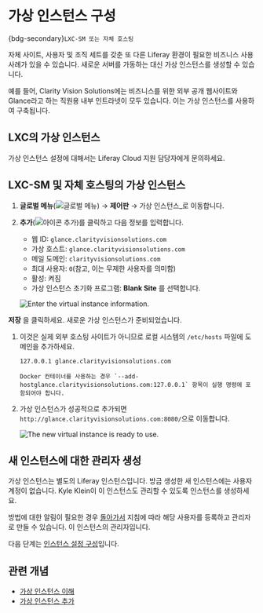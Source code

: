 # 가상 인스턴스 구성

{bdg-secondary}`LXC-SM 또는 자체 호스팅`

자체 사이트, 사용자 및 조직 세트를 갖춘 또 다른 Liferay 환경이 필요한 비즈니스 사용 사례가 있을 수 있습니다. 새로운 서버를 가동하는 대신 가상 인스턴스를 생성할 수 있습니다.

예를 들어, Clarity Vision Solutions에는 비즈니스를 위한 외부 공개 웹사이트와 Glance라고 하는 직원용 내부 인트라넷이 모두 있습니다. 이는 가상 인스턴스를 사용하여 구축됩니다.

## LXC의 가상 인스턴스

가상 인스턴스 설정에 대해서는 Liferay Cloud 지원 담당자에게 문의하세요.

## LXC-SM 및 자체 호스팅의 가상 인스턴스

1. **글로벌 메뉴**(![글로벌 메뉴](../../images/icon-applications-menu.png)) &rarr; **제어판** &rarr; 가상 인스턴스_로 이동합니다.

1. **추가**(![아이콘 추가](../../images/icon-add.png))를 클릭하고 다음 정보를 입력합니다.

   * 웹 ID: `glance.clarityvisionsolutions.com`
   * 가상 호스트: `glance.clarityvisionsolutions.com`
   * 메일 도메인: `clarityvisionsolutions.com`
   * 최대 사용자: `0`(참고, 이는 무제한 사용자를 의미함)
   * 활성: 켜짐
   * 가상 인스턴스 초기화 프로그램: **Blank Site** 를 선택합니다.

   ![Enter the virtual instance information.](./configuring-virtual-instances/images/01.png)

**저장** 을 클릭하세요. 새로운 가상 인스턴스가 준비되었습니다.

1. 이것은 실제 외부 호스팅 사이트가 아니므로 로컬 시스템의 `/etc/hosts` 파일에 도메인을 추가하세요.

   `127.0.0.1 glance.clarityvisionsolutions.com`

   ```{note}
   Docker 컨테이너를 사용하는 경우 `--add-hostglance.clarityvisionsolutions.com:127.0.0.1` 항목이 실행 명령에 포함되어야 합니다.
   ```

1. 가상 인스턴스가 성공적으로 추가되면 `http://glance.clarityvisionsolutions.com:8080/`으로 이동합니다.

   ![The new virtual instance is ready to use.](./configuring-virtual-instances/images/02.png)

## 새 인스턴스에 대한 관리자 생성

가상 인스턴스는 별도의 Liferay 인스턴스입니다. 방금 생성한 새 인스턴스에는 사용자 계정이 없습니다. Kyle Klein이 이 인스턴스도 관리할 수 있도록 인스턴스를 생성하세요.

방법에 대한 알림이 필요한 경우 [돌아가서](../users-accounts-organizations/managing-users.md#create-an-administrator) 지침에 따라 해당 사용자를 등록하고 관리자로 만들 수 있습니다. 이 인스턴스의 관리자입니다.

다음 단계는 [인스턴스 설정 구성](./configuring-instance-settings.md)입니다.

## 관련 개념

* [가상 인스턴스 이해](https://learn.liferay.com/ko/w/dxp/system-administration/configuring-liferay/virtual-instances/understanding-virtual-instances)
* [가상 인스턴스 추가](https://learn.liferay.com/ko/w/dxp/system-administration/configuring-liferay/virtual-instances/adding-a-virtual-instance)
